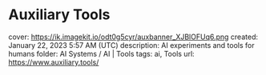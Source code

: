 # Auxiliary Tools

cover: https://ik.imagekit.io/odt0g5cyr/auxbanner_XJBlOFUq6.png
created: January 22, 2023 5:57 AM (UTC)
description: AI experiments and tools for humans
folder: AI Systems / AI | Tools
tags: ai, Tools
url: https://www.auxiliary.tools/